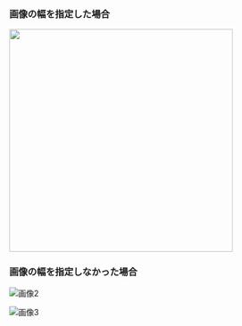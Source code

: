 ### 画像の幅を指定した場合
<img src="http://i.imgur.com/WapFPK4.png" width="400px">

### 画像の幅を指定しなかった場合
![画像2](http://i.imgur.com/5hrRuSm.png)

![画像3](http://i.imgur.com/2tVqIT4.png)
